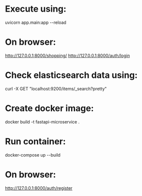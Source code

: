 # Execute using:

uvicorn app.main:app --reload

# On browser:
http://127.0.0.1:8000/shopping/
http://127.0.0.1:8000/auth/login

# Check elasticsearch data using:
curl -X GET "localhost:9200/items/_search?pretty"

# Create docker image:
docker build -t fastapi-microservice .

# Run container:
docker-compose up --build

# On browser:
http://127.0.0.1:8000/auth/register

